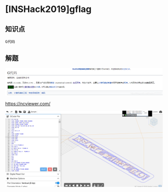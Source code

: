 # [INSHack2019]gflag

## 知识点

`G代码`

## 解题

![在这里插入图片描述](./img/108-1.png)

https://ncviewer.com/

![image-20231206102529545](./img/108-2.png)